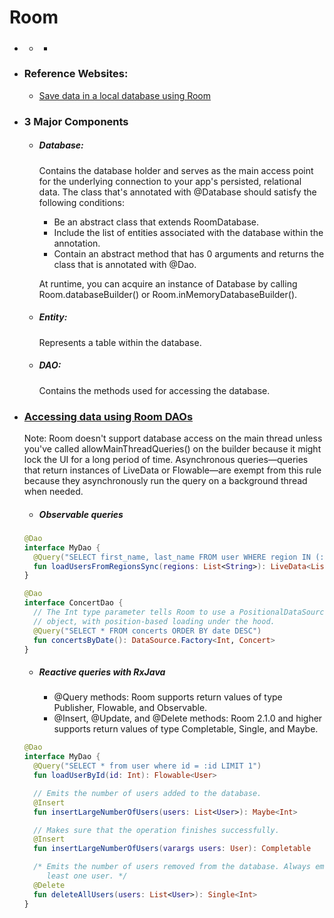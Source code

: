 # Room

- ### 

  + #####
    +

- ### Reference Websites:
  
  + [Save data in a local database using Room](https://developer.android.com/training/data-storage/room/#kotlin)
- ### 3 Major Components

  + ##### Database:
    Contains the database holder and serves as the main access point for the underlying connection to your app's persisted, relational data.
    The class that's annotated with @Database should satisfy the following conditions:
    + Be an abstract class that extends RoomDatabase.
    + Include the list of entities associated with the database within the annotation.
    + Contain an abstract method that has 0 arguments and returns the class that is annotated with @Dao.  
    
    At runtime, you can acquire an instance of Database by calling Room.databaseBuilder() or Room.inMemoryDatabaseBuilder().
  
  + ##### Entity:
    Represents a table within the database.
  + ##### DAO:
    Contains the methods used for accessing the database.
  
- ### [Accessing data using Room DAOs](https://developer.android.com/training/data-storage/room/accessing-data)
  Note: Room doesn't support database access on the main thread unless you've called allowMainThreadQueries() on the builder because it might lock the UI for a long period of time. Asynchronous queries—queries that return instances of LiveData or Flowable—are exempt from this rule because they asynchronously run the query on a background thread when needed.
  
  + ##### Observable queries
  ```kotlin
  @Dao
  interface MyDao {
    @Query("SELECT first_name, last_name FROM user WHERE region IN (:regions)")
    fun loadUsersFromRegionsSync(regions: List<String>): LiveData<List<User>>
  }
  ```

  ```kotlin
  @Dao
  interface ConcertDao {
    // The Int type parameter tells Room to use a PositionalDataSource
    // object, with position-based loading under the hood.
    @Query("SELECT * FROM concerts ORDER BY date DESC")
    fun concertsByDate(): DataSource.Factory<Int, Concert>
  }
  ```
  
  + ##### Reactive queries with RxJava

    + @Query methods: Room supports return values of type Publisher, Flowable, and Observable.
    + @Insert, @Update, and @Delete methods: Room 2.1.0 and higher supports return values of type Completable, Single<T>, and Maybe<T>.
    
  ```kotlin
  @Dao
  interface MyDao {
    @Query("SELECT * from user where id = :id LIMIT 1")
    fun loadUserById(id: Int): Flowable<User>

    // Emits the number of users added to the database.
    @Insert
    fun insertLargeNumberOfUsers(users: List<User>): Maybe<Int>

    // Makes sure that the operation finishes successfully.
    @Insert
    fun insertLargeNumberOfUsers(varargs users: User): Completable

    /* Emits the number of users removed from the database. Always emits at
       least one user. */
    @Delete
    fun deleteAllUsers(users: List<User>): Single<Int>
  }
  ```
  

  
  
  
   
